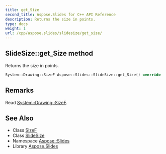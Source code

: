 ```yaml
---
title: get_Size
second_title: Aspose.Slides for C++ API Reference
description: Returns the size in points.
type: docs
weight: 1
url: /cpp/aspose.slides/slidesize/get_size/
---
```

## SlideSize::get_Size method


Returns the size in points.

```cpp
System::Drawing::SizeF Aspose::Slides::SlideSize::get_Size() override
```

## Remarks


Read [System::Drawing::SizeF](../../../system.drawing/sizef/). 
## See Also

* Class [SizeF](../../../system.drawing/sizef/)
* Class [SlideSize](../)
* Namespace [Aspose::Slides](../../)
* Library [Aspose.Slides](../../../)
